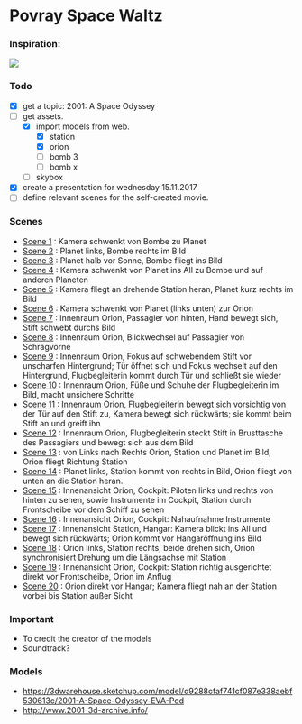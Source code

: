 # Povray Space Waltz 

### Inspiration: 

[![](http://img.youtube.com/vi/xyjOjT8d8RI/0.jpg)](https://www.youtube.com/watch?v=xyjOjT8d8RI)

### Todo

- [x] get a topic: 2001: A Space Odyssey 
- [ ] get assets.
  - [x] import models from web.
    - [x] station
    - [x] orion
    - [ ] bomb 3
    - [ ] bomb x 
  - [ ] skybox
- [X] create a presentation for wednesday 15.11.2017 
- [ ] define relevant scenes for the self-created movie.

### Scenes

* [Scene  1](https://www.youtube.com/embed/xyjOjT8d8RI?start=0&end=13)    : Kamera schwenkt von Bombe zu Planet
* [Scene  2](https://www.youtube.com/embed/xyjOjT8d8RI?start=13&end=23)   : Planet links, Bombe rechts im Bild
* [Scene  3](https://www.youtube.com/embed/xyjOjT8d8RI?start=23&end=31)   : Planet halb vor Sonne, Bombe fliegt ins Bild
* [Scene  4](https://www.youtube.com/embed/xyjOjT8d8RI?start=31&end=56)   : Kamera schwenkt von Planet ins All zu Bombe und auf anderen Planeten
* [Scene  5](https://www.youtube.com/embed/xyjOjT8d8RI?start=56&end=85)   : Kamera fliegt an drehende Station heran, Planet kurz rechts im Bild
* [Scene  6](https://www.youtube.com/embed/xyjOjT8d8RI?start=85&end=105)  : Kamera schwenkt von Planet (links unten) zur Orion
* [Scene  7](https://www.youtube.com/embed/xyjOjT8d8RI?start=105&end=124) : Innenraum Orion, Passagier von hinten, Hand bewegt sich, Stift schwebt durchs Bild
* [Scene  8](https://www.youtube.com/embed/xyjOjT8d8RI?start=124&end=132) : Innenraum Orion, Blickwechsel auf Passagier von Schrägvorne
* [Scene  9](https://www.youtube.com/embed/xyjOjT8d8RI?start=132&end=142) : Innenraum Orion, Fokus auf schwebendem Stift vor unscharfen Hintergrund; Tür öffnet sich und Fokus wechselt auf den Hintergrund, Flugbegleiterin kommt durch Tür und schließt sie wieder
* [Scene 10](https://www.youtube.com/embed/xyjOjT8d8RI?start=142&end=148) : Innenraum Orion, Füße und Schuhe der Flugbegleiterin im Bild, macht unsichere Schritte
* [Scene 11](https://www.youtube.com/embed/xyjOjT8d8RI?start=148&end=165) : Innenraum Orion, Flugbegleiterin bewegt sich vorsichtig von der Tür auf den Stift zu, Kamera bewegt sich rückwärts; sie kommt beim Stift an und greift ihn
* [Scene 12](https://www.youtube.com/embed/xyjOjT8d8RI?start=165&end=175) : Innenraum Orion, Flugbegleiterin steckt Stift in Brusttasche des Passagiers und bewegt sich aus dem Bild
* [Scene 13](https://www.youtube.com/embed/xyjOjT8d8RI?start=175&end=182) : von Links nach Rechts Orion, Station und Planet im Bild, Orion fliegt Richtung Station
* [Scene 14](https://www.youtube.com/embed/xyjOjT8d8RI?start=182&end=211) : Planet links, Station kommt von rechts in Bild, Orion fliegt von unten an die Station heran.
* [Scene 15](https://www.youtube.com/embed/xyjOjT8d8RI?start=211&end=221) : Innenansicht Orion, Cockpit: Piloten links und rechts von hinten zu sehen, sowie Instrumente im Cockpit, Station durch Frontscheibe vor dem Schiff zu sehen
* [Scene 16](https://www.youtube.com/embed/xyjOjT8d8RI?start=221&end=228) : Innenansicht Orion, Cockpit: Nahaufnahme Instrumente
* [Scene 17](https://www.youtube.com/embed/xyjOjT8d8RI?start=228&end=270) : Innenansicht Station, Hangar: Kamera blickt ins All und bewegt sich rückwärts; Orion kommt vor Hangaröffnung ins Bild
* [Scene 18](https://www.youtube.com/embed/xyjOjT8d8RI?start=270&end=289) : Orion links, Station rechts, beide drehen sich, Orion synchronisiert Drehung um die Längsachse mit Station
* [Scene 19](https://www.youtube.com/embed/xyjOjT8d8RI?start=289&end=300) : Innenansicht Orion, Cockpit: Station richtig ausgerichtet direkt vor Frontscheibe, Orion im Anflug
* [Scene 20](https://www.youtube.com/embed/xyjOjT8d8RI?start=300&end=321) : Orion direkt vor Hangar; Kamera fliegt nah an der Station vorbei bis Station außer Sicht

### Important

- To credit the creator of the models
- Soundtrack?

### Models

- https://3dwarehouse.sketchup.com/model/d9288cfaf741cf087e338aebf530613c/2001-A-Space-Odyssey-EVA-Pod
- http://www.2001-3d-archive.info/
